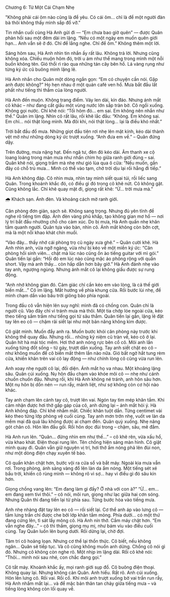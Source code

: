 Chương 6: Từ Một Cái Chạm Nhẹ 

"Không phải cái ôm nào cũng là để yêu. Có cái ôm... chỉ là để một người đàn bà thôi không thấy mình sắp đổ vỡ."

Tin nhắn cuối cùng Hà Anh gửi đi — “Em chưa bao giờ quên” — được Quân phản hồi sau một đêm dài im lặng.
“Nếu có một ngày em muốn quên giới hạn... Anh vẫn sẽ ở đó. Chỉ để lắng nghe. Chỉ để ôm.”
Không thêm một lời.

Sáng hôm sau, Hà Anh nhìn tin nhắn ấy rất lâu. Không trả lời. Nhưng cũng không xóa.
Chiều muộn hôm đó, trời u ám như thể mang trong mình một nỗi buồn không tên. Gió thổi rì rào qua những tán cây bên hồ. Lá vàng rụng như từng ký ức cũ buông mình lặng lẽ.

Hà Anh nhắn cho Quân một dòng ngắn gọn:
“Em có chuyện cần nói. Gặp anh được không?”
Họ hẹn nhau ở một quán café ven hồ. Mưa bắt đầu lất phất như tiếng thì thầm của lòng người.

Hà Anh đến muộn. Không trang điểm. Váy len dài, kín đáo. Nhưng ánh mắt cô khác – như đang cất giấu một vùng nước lớn sắp tràn bờ.
Cô ngồi xuống. Không gọi nước. Chỉ khẽ nói:
“Tối hôm đó... em sai. Em không nên nhắn như thế.”
Quân im lặng. Nhìn cô rất lâu, rồi khẽ lắc đầu:
“Không. Em không sai. Em chỉ… nói thật lòng mình. Mà đôi khi, nói thật lòng… lại là điều khó nhất.”

Trời bắt đầu đổ mưa. Những giọt đầu tiên rơi nhẹ lên mặt kính, kéo dài thành vệt mờ như những dòng ký ức trượt xuống.
“Anh đưa em về.” – Quân đứng dậy.

Trên đường, mưa nặng hạt. Đến ngã tư, đèn đỏ kéo dài. Âm thanh xe cộ loang loáng trong màn mưa như nhấn chìm họ giữa ranh giới đúng – sai.
Quân khẽ nói, giọng trầm mà nhẹ như gió lùa qua ô cửa:
“Nếu muốn, gần đây có chỗ trú mưa… Mình có thể vào tạm, chờ trời dịu lại rồi hẵng đi tiếp.”

Hà Anh không đáp. Cô nhìn mưa, nhìn tay mình siết quai túi, rồi liếc sang Quân. Trong khoảnh khắc đó, có điều gì đó trong cô khẽ nứt.
Cô không gật. Cũng không lắc. Chỉ khẽ quay mặt đi, giọng rất khẽ:
“Ừ... trời mưa mà.”

🌧️ Khách sạn. Ánh đèn. Và khoảng cách mờ ranh giới.

Căn phòng đơn giản, sạch sẽ. Không sang trọng. Nhưng đủ yên tĩnh để nghe rõ tiếng tim đập.
Ánh đèn vàng phủ khắp, tạo không gian mơ hồ — nơi lý trí bắt đầu nhường chỗ cho cảm xúc.
Do bị mưa, Hà Anh quấn nhẹ khăn tắm quanh người. Quân tựa vào bàn, nhìn cô. Ánh mắt không còn bỡn cợt, mà là một nỗi khao khát chín muồi.

“Vào đây… thấy nhớ cái phòng trọ cũ ngày xưa ghê.” – Quân cười khẽ.
Hà Anh nhìn anh, vừa ngỡ ngàng, vừa như bị kéo về một miền ký ức:
“Căn phòng hồi sinh viên… chật mà lúc nào cũng ồn ào tiếng guitar với mì gói.”
Quân tiến lại gần:
“Hồi đó em lúc nào cũng mặc áo phông rộng với quần short. Vậy mà anh thấy… còn hấp dẫn hơn bây giờ.”
Hà Anh đánh nhẹ vào tay anh, ngượng ngùng. Nhưng ánh mắt cô lại không giấu được sự rung động.

“Anh nhớ không gian đó. Cảm giác chỉ cần kéo em vào lòng, là cả thế giới biến mất…”
Cô im lặng. Mắt hướng về phía khung cửa. Rồi bước lùi nhẹ, để mình chạm dần vào bầu trời giông bão phía ngoài.

Trong đầu cô vẫn hiện lên suy nghĩ: mình đã có chồng con. Quân chỉ là người cũ. Vào đây chỉ vì tránh mưa mà thôi.
Một tia chớp lóe ngoài cửa, kéo theo tiếng sấm trầm như tiếng gọi từ sâu thẳm.
Quân tiến lại gần, lặng lẽ đặt tay lên eo cô — chậm rãi siết lại như một bản năng không kìm được.

Cô giật mình. Muốn đẩy anh ra. Muốn bước khỏi căn phòng này trước khi không thể quay đầu.
Nhưng rồi… những kỷ niệm cũ tràn về, kéo cô ở lại.
Quân hít hà mái tóc mềm. Hơi thở anh nóng rực bên cổ cô. Môi anh lần xuống từng đốt sống – từ gáy, trượt dần xuống.
Tay anh siết chặt eo cô – như không muốn để cô biến mất thêm lần nào nữa.
Gió bất ngờ hắt tung rèm cửa, khiến khăn trên vai cô lay động — như chính lòng cô cũng vừa run lên.

Anh xoay nhẹ người cô lại, đối diện. Ánh mắt họ va nhau. Một khoảng lặng sâu.
Quân cúi xuống. Nụ hôn đầu chạm vào khóe môi cô — nhẹ như cánh chuồn chuồn đậu.
Nhưng rồi, khi Hà Anh không né tránh, anh hôn sâu hơn. Một nụ hôn bị dồn nén — run rẩy, mãnh liệt, như sợ không còn cơ hội nào khác.

Tay anh chạm lên cánh tay cô, trượt lên vai. Ngón tay tìm mép khăn tắm. Khi cảm nhận được hơi thở gấp gáp của cô, anh dừng lại – ánh mắt hỏi ý.
Hà Anh không đáp. Chỉ khẽ nhắm mắt.
Chiếc khăn tuột dần. Từng centimet vải kéo theo từng lớp phòng vệ cuối cùng.
Tay anh mơn trớn nhẹ, vuốt ve làn da mềm mại đã quá lâu không được ai chạm đến.
Quân quỳ xuống. Nhẹ nâng gót chân cô. Hôn lên đầu gối. Rồi hôn dọc đùi trong – chậm, sâu, mê đắm.

Hà Anh run lên.
“Quân… đừng nhìn em như thế…” – cô khẽ rên, vừa xấu hổ, vừa khao khát.
Điện thoại rung lên. Tên chồng hiện sáng màn hình.
Cô giật mình quay đi. Quân vẫn giữ nguyên vị trí, hơi thở ấm nóng phả lên đùi non, như một dòng điện chạy xuyên tế bào.

Cô quấn khăn chặt hơn, bước vội ra cửa sổ và bắt máy.
Ngoài kia mưa vẫn rơi. Trong phòng, ánh sáng vàng đổ lên làn da ẩm nóng.
Một tiếng sét xé bầu trời, khiến cô rùng mình — không rõ vì sợ… hay vì điều gì đó sâu kín hơn.

Giọng chồng vang lên: “Em đang làm gì đấy? Ở nhà với con à?”
“Ừ... em… em đang xem tivi thôi.” – cô nói, môi run, giọng như lạc giữa hai cơn sóng.
Nhưng Quân thì đang tiến lại từ phía sau. Từng bước hòa vào tiếng mưa.

Anh nhẹ nhàng đặt tay lên eo cô — rồi siết lại. Cơ thể anh áp vào lưng cô — tấm lưng trần chỉ được che bởi lớp khăn tắm mỏng.
Phía dưới… có một thứ đang cứng lên, tì sát lấy mông cô.
Hà Anh nín thở. Cầm máy chặt hơn.
“Em vẫn nghe đây…” – cô thì thầm, giọng mụ mị, như bám víu vào điều cuối cùng.
Tay Quân luồn lên bụng dưới. Rồi dừng lại, chờ đợi.

Tâm trí cô hoảng loạn. Nhưng cơ thể lại thổn thức. Cô biết, nếu không ngăn… Quân sẽ tiếp tục. Và cô cũng không muốn anh dừng.
Chồng cô nói gì đó. Nhưng cô không còn nghe rõ.
Một nhịp im lặng dài. Rồi cô khẽ nói:
“Thôi… mình nói sau nhé, con chắc đang gọi.”

Cô tắt máy.
Khoảnh khắc ấy, mọi ranh giới sụp đổ.
Cô buông điện thoại. Không quay lại. Nhưng không cản Quân.
Anh hiểu. Rất rõ.
Anh cúi xuống. Hôn lên lưng cô. Rồi vai. Rồi cổ.
Khi môi anh trượt xuống bờ vai trần run rẩy, Hà Anh nhắm mắt lại… và để mặc bản thân tan chảy giữa tiếng mưa – và tiếng lòng không còn lối quay về.
